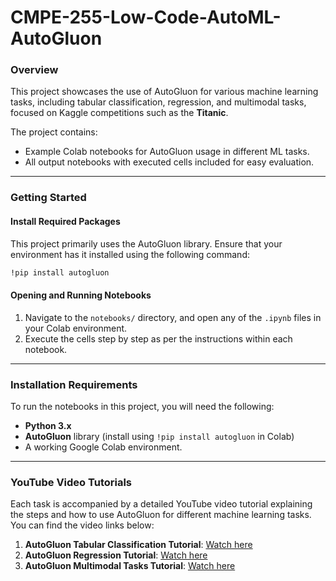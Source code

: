# CMPE-255-Low-Code-AutoML-AutoGluon

### Overview

This project showcases the use of AutoGluon for various machine learning tasks, including tabular classification, regression, and multimodal tasks, focused on Kaggle competitions such as the **Titanic**.

The project contains:
- Example Colab notebooks for AutoGluon usage in different ML tasks.
- All output notebooks with executed cells included for easy evaluation.

---

### Getting Started

#### Install Required Packages

This project primarily uses the AutoGluon library. Ensure that your environment has it installed using the following command:

```bash
!pip install autogluon
```

#### Opening and Running Notebooks

1. Navigate to the `notebooks/` directory, and open any of the `.ipynb` files in your Colab environment.
2. Execute the cells step by step as per the instructions within each notebook.

---

### Installation Requirements

To run the notebooks in this project, you will need the following:
- **Python 3.x**
- **AutoGluon** library (install using `!pip install autogluon` in Colab)
- A working Google Colab environment.

---

### YouTube Video Tutorials

Each task is accompanied by a detailed YouTube video tutorial explaining the steps and how to use AutoGluon for different machine learning tasks. You can find the video links below:

1. **AutoGluon Tabular Classification Tutorial**: [Watch here](#)
2. **AutoGluon Regression Tutorial**: [Watch here](#)
3. **AutoGluon Multimodal Tasks Tutorial**: [Watch here](#)

